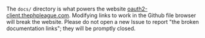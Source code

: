 The `docs/` directory is what powers the website [oauth2-client.thephpleague.com](https://oauth2-client.thephpleague.com/). Modifying links to work in the Github file browser will break the website. Please do not open a new Issue to report "the broken documentation links"; they will be promptly closed.

